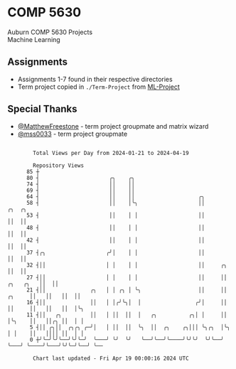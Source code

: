 # COMP 5630
Auburn COMP 5630 Projects  
Machine Learning

## Assignments
- Assignments 1-7 found in their respective directories
- Term project copied in `./Term-Project` from [ML-Project](https://github.com/wumphlett/ML-Project)

## Special Thanks
- [@MatthewFreestone](https://github.com/MatthewFreestone) - term project groupmate and matrix wizard
- [@mss0033](https://github.com/mss0033) - term project groupmate

```

        Total Views per Day from 2024-01-21 to 2024-04-19

        Repository Views
      85 ┼
      80 ┤                      ╭╮    ╭╮
      74 ┤                      ││    ││
      69 ┤                      ││    ││
      64 ┤                      ││    ││                    ╭╮
      58 ┤                      ││    │╰╮                   ││                            ╭╮  ╭╮
      53 ┤                      ││    │ │                   ││                            ││  ││
      48 ┤                      ││    │ │                   ││                            ││  ││
      42 ┤                      ││    │ │                   ││                            ││  ││
      37 ┤╭╮                   ╭╯│    │ │                   ││                            ││  ││
      32 ┤││                   │ │    │ │                   ││     ╭╮                     ││  ││
      27 ┤││                   │ │    │ │                   ││     ││           ╭╮   ╭╮   ││  ││
      21 ┤││              ╭╮   │ │ ╭╮ │ ╰╮                  ││     ││    ╭╮     ││   ││   ││  ││
      16 ┤││              ││   │ │╭╯╰╮│  │                 ╭╯│     ││    ││     ││   ││   ││  │╰╮
      11 ┤││   ╭╮         ││   │ ││  ││  │   ╭╮          ╭╮│ │     ││    │╰╮    ││   ││╭╮ ││  │ │
       5 ┤││ ╭╮││  ╭╮╭╮ ╭─╯│   │ ││  ││  ╰╮  ││  ╭╮    ╭╮│││ ╰╮╭╮  │╰╮   │ │    ││   ││││ ││  │ │
       0 ┼╯╰─╯╰╯╰──╯╰╯╰─╯  ╰───╯ ╰╯  ╰╯   ╰──╯╰──╯╰────╯╰╯╰╯  ╰╯╰──╯ ╰───╯ ╰────╯╰───╯╰╯╰─╯╰──╯ ╰──

        Chart last updated - Fri Apr 19 00:00:16 2024 UTC
        
```
